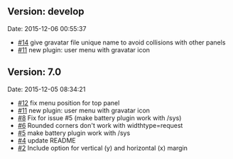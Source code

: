 
## Version: develop
Date: 2015-12-06 00:55:37

 * [#14] give gravatar file unique name to avoid collisions with other panels
 * [#11] new plugin: user menu with gravatar icon

[#14]: https://github.com/aanatoly/fbpanel/issues/14
[#11]: https://github.com/aanatoly/fbpanel/issues/11

## Version: 7.0
Date: 2015-12-05 08:34:21

 * [#12] fix menu position for top panel
 * [#11] new plugin: user menu with gravatar icon
 * [#8] Fix for issue #5 (make battery plugin work with /sys)
 * [#6] Rounded corners don't work with widthtype=request
 * [#5] make battery plugin work with /sys
 * [#4] update README
 * [#2] Include option for vertical (y) and horizontal (x) margin

[#12]: https://github.com/aanatoly/fbpanel/issues/12
[#11]: https://github.com/aanatoly/fbpanel/issues/11
[#8]: https://github.com/aanatoly/fbpanel/pull/8
[#6]: https://github.com/aanatoly/fbpanel/issues/6
[#5]: https://github.com/aanatoly/fbpanel/issues/5
[#4]: https://github.com/aanatoly/fbpanel/issues/4
[#2]: https://github.com/aanatoly/fbpanel/issues/2
